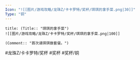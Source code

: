 ```yaml
---
Icon: "![[图片/游戏攻略/龙珠Z/卡卡罗特/奖杯/琪琪的拿手菜.png|30]]"
Type: "铜"
---
```

```ad-common-bronze-trophy
title: (Title:: "琪琪的拿手菜")
![[图片/游戏攻略/龙珠Z/卡卡罗特/奖杯/琪琪的拿手菜.png|100]]

(Comment:: "首次请琪琪做套餐。")
```

#龙珠Z/卡卡罗特/奖杯 #奖杯 #奖杯/铜
